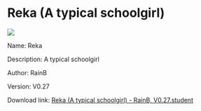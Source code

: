 # Reka (A typical schoolgirl)

<img src = "https://raw.githubusercontent.com/Arbiter1223/Koukou-Gurashi-Custom-Students/master/Students/Files/Reka%20(A%20typical%20schoolgirl).png">

Name: Reka

Description: A typical schoolgirl

Author: RainB

Version: V0.27

Download link: <a href="https://raw.githubusercontent.com/Arbiter1223/Koukou-Gurashi-Custom-Students/master/Students/Files/Reka%20(A%20typical%20schoolgirl)%20-%20RainB%2C%20V0.27.student">Reka (A typical schoolgirl) - RainB, V0.27.student</a>

